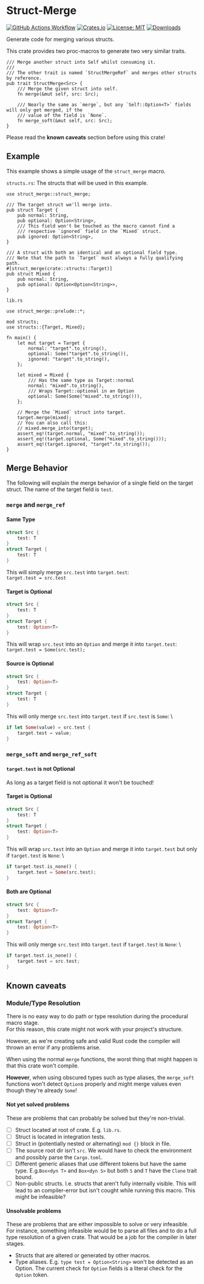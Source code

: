 # Struct-Merge

[![GitHub Actions Workflow](https://github.com/nukesor/struct-merge/workflows/Test%20build/badge.svg)](https://github.com/Nukesor/struct-merge/actions)
[![Crates.io](https://img.shields.io/crates/v/struct-merge)](https://crates.io/crates/struct-merge)
[![License: MIT](https://img.shields.io/badge/License-MIT-yellow.svg)](https://opensource.org/licenses/MIT)
[![Downloads](https://img.shields.io/github/downloads/nukesor/struct-merge/total.svg)](https://github.com/nukesor/struct-merge/releases)

Generate code for merging various structs.

This crate provides two proc-macros to generate two very similar traits.

```rust,ignore
/// Merge another struct into Self whilst consuming it.
/// 
/// The other trait is named `StructMergeRef` and merges other structs by reference.
pub trait StructMerge<Src> {
    /// Merge the given struct into self.
    fn merge(&mut self, src: Src);

    /// Nearly the same as `merge`, but any `Self::Option<T>` fields will only get merged, if the
    /// value of the field is `None`.
    fn merge_soft(&mut self, src: Src);
}
```

Please read the **known caveats** section before using this crate!


## Example

This example shows a simple usage of the `struct_merge` macro.

`structs.rs`: The structs that will be used in this example.
```rust,ignore
use struct_merge::struct_merge;

/// The target struct we'll merge into.
pub struct Target {
    pub normal: String,
    pub optional: Option<String>,
    /// This field won't be touched as the macro cannot find a
    /// respective `ignored` field in the `Mixed` struct.
    pub ignored: Option<String>,
}

/// A struct with both an identical and an optional field type.
/// Note that the path to `Target` must always a fully qualifying path.
#[struct_merge(crate::structs::Target)]
pub struct Mixed {
    pub normal: String,
    pub optional: Option<Option<String>>,
}
```

`lib.rs`
```rust,ignore
use struct_merge::prelude::*;

mod structs;
use structs::{Target, Mixed};

fn main() {
    let mut target = Target {
        normal: "target".to_string(),
        optional: Some("target".to_string()),
        ignored: "target".to_string(),
    };

    let mixed = Mixed {
        /// Has the same type as Target::normal
        normal: "mixed".to_string(),
        /// Wraps Target::optional in an Option
        optional: Some(Some("mixed".to_string())),
    };

    // Merge the `Mixed` struct into target.
    target.merge(mixed);
    // You can also call this:
    // mixed.merge_into(target);
    assert_eq!(target.normal, "mixed".to_string());
    assert_eq!(target.optional, Some("mixed".to_string()));
    assert_eq!(target.ignored, "target".to_string());
}
```


## Merge Behavior

The following will explain the merge behavior of a single field on the target struct.
The name of the target field is `test`.

### `merge` and `merge_ref`

#### Same Type

```rust
struct Src {
    test: T
}
struct Target {
    test: T
}
```

This will simply merge `src.test` into `target.test`: \
`target.test = src.test`

#### Target is Optional

```rust
struct Src {
    test: T
}
struct Target {
    test: Option<T>
}
```

This will wrap `src.test` into an `Option` and merge it into `target.test`: \
`target.test = Some(src.test);`

#### Source is Optional

```rust
struct Src {
    test: Option<T>
}
struct Target {
    test: T
}
```

This will only merge `src.test` into `target.test` if `src.test` is `Some`: \
```rust
if let Some(value) = src.test {
    target.test = value;
}
```

### `merge_soft` and `merge_ref_soft`

#### `target.test` is not Optional

As long as a target field is not optional it won't be touched!

#### Target is Optional

```rust
struct Src {
    test: T
}
struct Target {
    test: Option<T>
}
```

This will wrap `src.test` into an `Option` and merge it into `target.test` but only if `target.test` is `None`: \
```rust
if target.test.is_none() {
    target.test = Some(src.test);
}
```

#### Both are Optional

```rust
struct Src {
    test: Option<T>
}
struct Target {
    test: Option<T>
}
```

This will only merge `src.test` into `target.test` if `target.test` is `None`: \
```rust
if target.test.is_none() {
    target.test = src.test;
}
```


## Known caveats

### Module/Type Resolution

There is no easy way to do path or type resolution during the procedural macro stage. \
For this reason, this crate might not work with your project's structure.

However, as we're creating safe and valid Rust code the compiler will thrown an error if any problems arise.

When using the normal `merge` functions, the worst thing that might happen is that this crate won't compile.

**However**, when using obscured types such as type aliases, the `merge_soft` functions won't detect `Option`s properly and might merge values even though they're already `Some`!

#### Not yet solved problems

These are problems that can probably be solved but they're non-trivial.

- [ ] Struct located at root of crate. E.g. `lib.rs`.
- [ ] Struct is located in integration tests.
- [ ] Struct in (potentially nested or alternating) `mod {}` block in file.
- [ ] The source root dir isn't `src`.
      We would have to check the environment and possibly parse the `Cargo.toml`.
- [ ] Different generic aliases that use different tokens but have the same type.
        E.g.`Box<dyn T>` and `Box<dyn S>` but both `S` and `T` have the `Clone` trait bound.
- [ ] Non-public structs. I.e. structs that aren't fully internally visible.
    This will lead to an compiler-error but isn't cought while running this macro.
    This might be infeasible?

#### Unsolvable problems

These are problems that are either impossible to solve or very infeasible.
For instance, something infeasible would be to parse all files and to do a full type resolution of a given crate.
That would be a job for the compiler in later stages.

- Structs that are altered or generated by other macros.
- Type aliases. E.g. `type test = Option<String>` won't be detected as an Option.
    The current check for `Option` fields is a literal check for the `Option` token.
